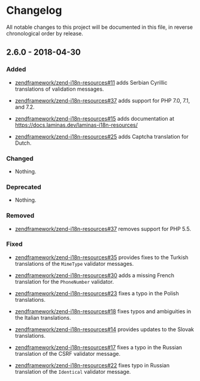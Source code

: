 # Changelog

All notable changes to this project will be documented in this file, in reverse chronological order by release.

## 2.6.0 - 2018-04-30

### Added

- [zendframework/zend-i18n-resources#11](https://github.com/zendframework/zend-i18n-resources/pull/11) adds Serbian Cyrillic translations of validation messages.

- [zendframework/zend-i18n-resources#37](https://github.com/zendframework/zend-i18n-resources/pull/37) adds support for PHP 7.0, 7.1, and 7.2.

- [zendframework/zend-i18n-resources#15](https://github.com/zendframework/zend-i18n-resources/pull/15) adds documentation at https://docs.laminas.dev/laminas-i18n-resources/

- [zendframework/zend-i18n-resources#25](https://github.com/zendframework/zend-i18n-resources/pull/25) adds Captcha translation for Dutch.

### Changed

- Nothing.

### Deprecated

- Nothing.

### Removed

- [zendframework/zend-i18n-resources#37](https://github.com/zendframework/zend-i18n-resources/pull/37) removes support for PHP 5.5.

### Fixed

- [zendframework/zend-i18n-resources#35](https://github.com/zendframework/zend-i18n-resources/pull/35) provides fixes to the Turkish translations of the `MimeType` validator messages.

- [zendframework/zend-i18n-resources#30](https://github.com/zendframework/zend-i18n-resources/pull/30) adds a missing French translation for the `PhoneNumber` validator.

- [zendframework/zend-i18n-resources#23](https://github.com/zendframework/zend-i18n-resources/pull/23) fixes a typo in the Polish translations.

- [zendframework/zend-i18n-resources#18](https://github.com/zendframework/zend-i18n-resources/pull/18) fixes typos and ambiguities in the Italian translations.

- [zendframework/zend-i18n-resources#14](https://github.com/zendframework/zend-i18n-resources/pull/14) provides updates to the Slovak translations.

- [zendframework/zend-i18n-resources#17](https://github.com/zendframework/zend-i18n-resources/pull/17) fixes a typo in the Russian translation of the CSRF validator message.

- [zendframework/zend-i18n-resources#22](https://github.com/zendframework/zend-i18n-resources/pull/22) fixes typo in Russian translation of the `Identical` validator message.

